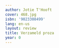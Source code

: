```yaml
---
author: Jotie T'Hooft
cover: 468.jpg
isbn: '9023308499'
lang: en-us
layout: review
title: Verzameld proza
year: 0
---
```


